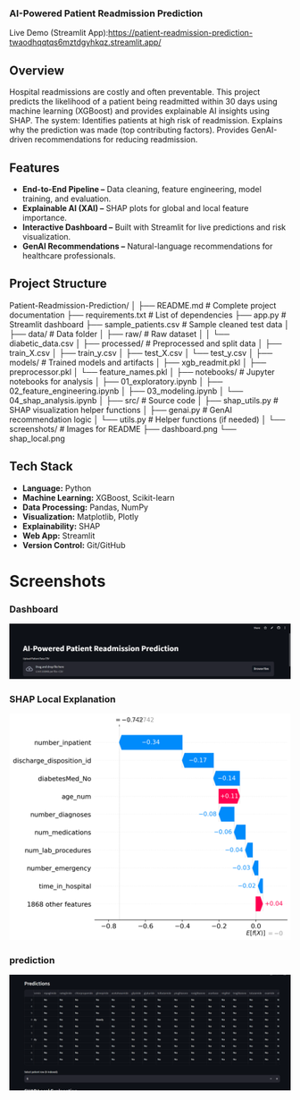 ### AI-Powered Patient Readmission Prediction
Live Demo (Streamlit App):https://patient-readmission-prediction-twaodhqqtqs6mztdgyhkqz.streamlit.app/


##  Overview
Hospital readmissions are costly and often preventable. This project predicts the likelihood of a patient being readmitted within 30 days using machine learning (XGBoost) and provides explainable AI insights using SHAP.
The system:
Identifies patients at high risk of readmission.
Explains why the prediction was made (top contributing factors).
Provides GenAI-driven recommendations for reducing readmission.


## Features
- **End-to-End Pipeline –** Data cleaning, feature engineering, model training, and evaluation.
- **Explainable AI (XAI) –** SHAP plots for global and local feature importance.
- **Interactive Dashboard –** Built with Streamlit for live predictions and risk visualization.
- **GenAI Recommendations –** Natural-language recommendations for healthcare professionals.

## Project Structure


Patient-Readmission-Prediction/
│
├── README.md                  # Complete project documentation
├── requirements.txt           # List of dependencies
├── app.py                     # Streamlit dashboard
├── sample_patients.csv        # Sample cleaned test data
│
├── data/                      # Data folder
│   ├── raw/                   # Raw dataset
│   │   └── diabetic_data.csv
│   ├── processed/             # Preprocessed and split data
│       ├── train_X.csv
│       ├── train_y.csv
│       ├── test_X.csv
│       └── test_y.csv
│
├── models/                    # Trained models and artifacts
│   ├── xgb_readmit.pkl
│   ├── preprocessor.pkl
│   └── feature_names.pkl
│
├── notebooks/                 # Jupyter notebooks for analysis
│   ├── 01_exploratory.ipynb
│   ├── 02_feature_engineering.ipynb
│   ├── 03_modeling.ipynb
│   └── 04_shap_analysis.ipynb
│
├── src/                       # Source code
│   ├── shap_utils.py          # SHAP visualization helper functions
│   ├── genai.py               # GenAI recommendation logic
│   └── utils.py               # Helper functions (if needed)
│
└── screenshots/               # Images for README
    ├── dashboard.png
    └── shap_local.png




##  Tech Stack
- **Language:** Python
- **Machine Learning:** XGBoost, Scikit-learn
- **Data Processing:** Pandas, NumPy
- **Visualization:** Matplotlib, Plotly
- **Explainability:** SHAP
- **Web App:** Streamlit
- **Version Control:** Git/GitHub






# Screenshots


### Dashboard
![Dashboard](screenshots/dashboard.png)

### SHAP Local Explanation
![SHAP Local](screenshots/shap_local_explanation.png)

### prediction
![SHAP Local](screenshots/predictions.png)

